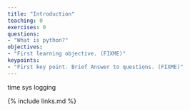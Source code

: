 ```yaml
---
title: "Introduction"
teaching: 0
exercises: 0
questions:
- "What is python?"
objectives:
- "First learning objective. (FIXME)"
keypoints:
- "First key point. Brief Answer to questions. (FIXME)"
---
```


time
sys
logging

{% include links.md %}

